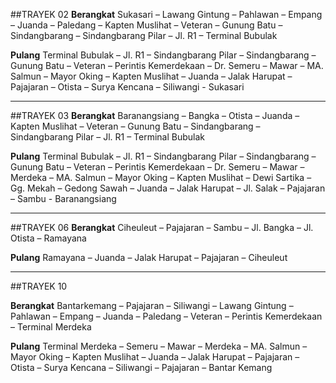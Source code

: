 ##TRAYEK 02
**Berangkat**
Sukasari – Lawang Gintung – Pahlawan – Empang – Juanda – Paledang – Kapten Muslihat – Veteran – Gunung Batu – Sindangbarang 
– Sindangbarang Pilar – Jl. R1 – Terminal Bubulak

**Pulang**
Terminal Bubulak – Jl. R1 – Sindangbarang Pilar – Sindangbarang – Gunung Batu – Veteran – Perintis Kemerdekaan – Dr. Semeru 
– Mawar – MA. Salmun – Mayor Oking – Kapten Muslihat – Juanda – Jalak Harupat – Pajajaran – Otista – Surya Kencana – Siliwangi - Sukasari

---------------------------------------------------------------------------------------------------------------------------------------------

##TRAYEK 03
**Berangkat**
Baranangsiang – Bangka – Otista – Juanda – Kapten Muslihat – Veteran – Gunung Batu – Sindangbarang – Sindangbarang Pilar – Jl. R1 – Terminal Bubulak

**Pulang**
Terminal Bubulak – Jl. R1 – Sindangbarang Pilar – Sindangbarang – Gunung Batu – Veteran – Perintis Kemerdekaan – Dr. Semeru – Mawar – Merdeka 
– MA. Salmun – Mayor Oking – Kapten Muslihat – Dewi Sartika – Gg. Mekah – Gedong Sawah – Juanda – Jalak Harupat – Jl. Salak – Pajajaran – Sambu - Baranangsiang

---------------------------------------------------------------------------------------------------------------------------------------------

##TRAYEK 06
**Berangkat**
Ciheuleut – Pajajaran – Sambu – Jl. Bangka – Jl. Otista – Ramayana

**Pulang**
Ramayana – Juanda – Jalak Harupat – Pajajaran – Ciheuleut

---------------------------------------------------------------------------------------------------------------------------------------------

##TRAYEK 10

**Berangkat**
Bantarkemang – Pajajaran – Siliwangi – Lawang Gintung – Pahlawan – Empang – Juanda – Paledang – Veteran – Perintis Kemerdekaan – Terminal Merdeka

**Pulang**
Terminal Merdeka – Semeru – Mawar – Merdeka – MA. Salmun – Mayor Oking – Kapten Muslihat – Juanda – Jalak Harupat – Pajajaran – Otista – Surya Kencana 
– Siliwangi – Pajajaran – Bantar Kemang
